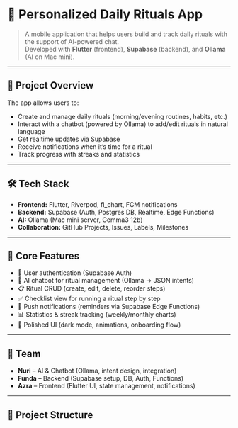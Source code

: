 # 🌱 Personalized Daily Rituals App

> A mobile application that helps users build and track daily rituals with the support of AI-powered chat.  
> Developed with **Flutter** (frontend), **Supabase** (backend), and **Ollama** (AI on Mac mini).

---

## 🚀 Project Overview
The app allows users to:
- Create and manage daily rituals (morning/evening routines, habits, etc.)
- Interact with a chatbot (powered by Ollama) to add/edit rituals in natural language
- Get realtime updates via Supabase
- Receive notifications when it’s time for a ritual
- Track progress with streaks and statistics

---

## 🛠 Tech Stack
- **Frontend:** Flutter, Riverpod, fl_chart, FCM notifications
- **Backend:** Supabase (Auth, Postgres DB, Realtime, Edge Functions)
- **AI:** Ollama (Mac mini server, Gemma3 12b)
- **Collaboration:** GitHub Projects, Issues, Labels, Milestones

---

## 📱 Core Features
- 🔑 User authentication (Supabase Auth)  
- 💬 AI chatbot for ritual management (Ollama → JSON intents)  
- 📋 Ritual CRUD (create, edit, delete, reorder steps)  
- ✅ Checklist view for running a ritual step by step  
- 🔔 Push notifications (reminders via Supabase Edge Functions)  
- 📊 Statistics & streak tracking (weekly/monthly charts)  
- 🎨 Polished UI (dark mode, animations, onboarding flow)  

---

## 👥 Team
- **Nuri** – AI & Chatbot (Ollama, intent design, integration)  
- **Funda** – Backend (Supabase setup, DB, Auth, Functions)  
- **Azra** – Frontend (Flutter UI, state management, notifications)  

---

## 📂 Project Structure
